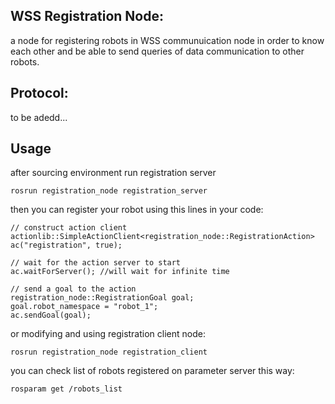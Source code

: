 ## WSS Registration Node:
a node for registering robots in WSS communuication node in order to know each other and be able to send queries of data communication to other robots.

## Protocol:
to be adedd...

## Usage
after sourcing environment
run registration server
```
rosrun registration_node registration_server
```
then you can register your robot using this lines in your code:
```
// construct action client
actionlib::SimpleActionClient<registration_node::RegistrationAction> ac("registration", true);

// wait for the action server to start
ac.waitForServer(); //will wait for infinite time

// send a goal to the action
registration_node::RegistrationGoal goal;
goal.robot_namespace = "robot_1";
ac.sendGoal(goal);
```
or modifying and using registration client node:
```
rosrun registration_node registration_client 
```
you can check list of robots registered on parameter server this way:
```
rosparam get /robots_list
```
